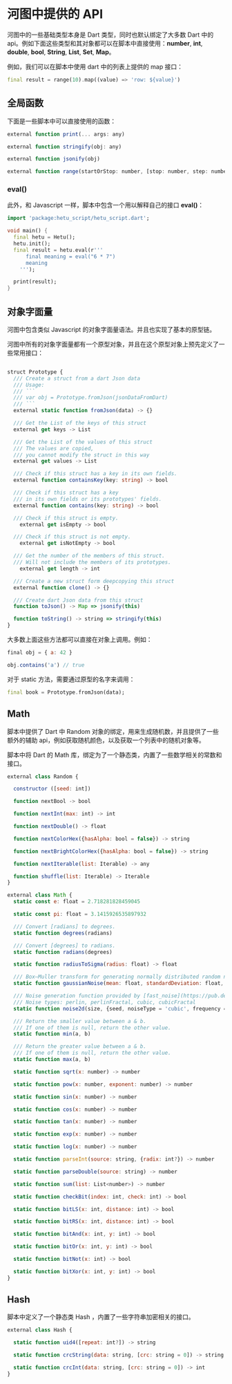 # 河图中提供的 API

河图中的一些基础类型本身是 Dart 类型，同时也默认绑定了大多数 Dart 中的 api。例如下面这些类型和其对象都可以在脚本中直接使用：**number**, **int**, **double**, **bool**, **String**, **List**, **Set**, **Map**。

例如，我们可以在脚本中使用 dart 中的列表上提供的 map 接口：

```dart
final result = range(10).map((value) => 'row: ${value}')
```

## 全局函数

下面是一些脚本中可以直接使用的函数：

```javascript
external function print(... args: any)

external function stringify(obj: any)

external function jsonify(obj)

external function range(startOrStop: number, [stop: number, step: number]) -> Iterable
```

### eval()

此外，和 Javascript 一样，脚本中包含一个用以解释自己的接口 **eval()**：

```dart
import 'package:hetu_script/hetu_script.dart';

void main() {
  final hetu = Hetu();
  hetu.init();
  final result = hetu.eval(r'''
      final meaning = eval("6 * 7")
      meaning
    ''');

  print(result);
}
```

## 对象字面量

河图中包含类似 Javascript 的对象字面量语法。并且也实现了基本的原型链。

河图中所有的对象字面量都有一个原型对象，并且在这个原型对象上预先定义了一些常用接口：

````typescript

struct Prototype {
  /// Create a struct from a dart Json data
  /// Usage:
  /// ```
  /// var obj = Prototype.fromJson(jsonDataFromDart)
  /// ```
  external static function fromJson(data) -> {}

  /// Get the List of the keys of this struct
  external get keys -> List

  /// Get the List of the values of this struct
  /// The values are copied,
  /// you cannot modify the struct in this way
  external get values -> List

  /// Check if this struct has a key in its own fields.
  external function containsKey(key: string) -> bool

  /// Check if this struct has a key
  /// in its own fields or its prototypes' fields.
  external function contains(key: string) -> bool

  /// Check if this struct is empty.
	external get isEmpty -> bool

  /// Check if this struct is not empty.
	external get isNotEmpty -> bool

  /// Get the number of the members of this struct.
  /// Will not include the members of its prototypes.
	external get length -> int

  /// Create a new struct form deepcopying this struct
  external function clone() -> {}

  /// Create dart Json data from this struct
  function toJson() -> Map => jsonify(this)

  function toString() -> string => stringify(this)
}
````

大多数上面这些方法都可以直接在对象上调用。例如：

```javascript
final obj = { a: 42 }

obj.contains('a') // true
```

对于 static 方法，需要通过原型的名字来调用：

```dart
final book = Prototype.fromJson(data);
```

## Math

脚本中提供了 Dart 中 Random 对象的绑定，用来生成随机数，并且提供了一些额外的辅助 api，例如获取随机颜色，以及获取一个列表中的随机对象等。

脚本中将 Dart 的 Math 库，绑定为了一个静态类，内置了一些数学相关的常数和接口。

```javascript
external class Random {

  constructor ([seed: int])

  function nextBool -> bool

  function nextInt(max: int) -> int

  function nextDouble() -> float

  function nextColorHex({hasAlpha: bool = false}) -> string

  function nextBrightColorHex({hasAlpha: bool = false}) -> string

  function nextIterable(list: Iterable) -> any

  function shuffle(list: Iterable) -> Iterable
}

external class Math {
  static const e: float = 2.718281828459045

  static const pi: float = 3.1415926535897932

  /// Convert [radians] to degrees.
  static function degrees(radians)

  /// Convert [degrees] to radians.
  static function radians(degrees)

  static function radiusToSigma(radius: float) -> float

  /// Box–Muller transform for generating normally distributed random numbers between [min : max].
  static function gaussianNoise(mean: float, standardDeviation: float, {min: float, max: float, randomGenerator}) -> float

  /// Noise generation function provided by [fast_noise](https://pub.dev/packages/fast_noise) package.
  /// Noise types: perlin, perlinFractal, cubic, cubicFractal
  static function noise2d(size, {seed, noiseType = 'cubic', frequency = 0.01})

  /// Return the smaller value between a & b.
  /// If one of them is null, return the other value.
  static function min(a, b)

  /// Return the greater value between a & b.
  /// If one of them is null, return the other value.
  static function max(a, b)

  static function sqrt(x: number) -> number

  static function pow(x: number, exponent: number) -> number

  static function sin(x: number) -> number

  static function cos(x: number) -> number

  static function tan(x: number) -> number

  static function exp(x: number) -> number

  static function log(x: number) -> number

  static function parseInt(source: string, {radix: int?}) -> number

  static function parseDouble(source: string) -> number

  static function sum(list: List<number>) -> number

  static function checkBit(index: int, check: int) -> bool

  static function bitLS(x: int, distance: int) -> bool

  static function bitRS(x: int, distance: int) -> bool

  static function bitAnd(x: int, y: int) -> bool

  static function bitOr(x: int, y: int) -> bool

  static function bitNot(x: int) -> bool

  static function bitXor(x: int, y: int) -> bool
}

```

## Hash

脚本中定义了一个静态类 Hash ，内置了一些字符串加密相关的接口。

```javascript
external class Hash {

  static function uid4([repeat: int?]) -> string

  static function crcString(data: string, [crc: string = 0]) -> string

  static function crcInt(data: string, [crc: string = 0]) -> int
}

```
